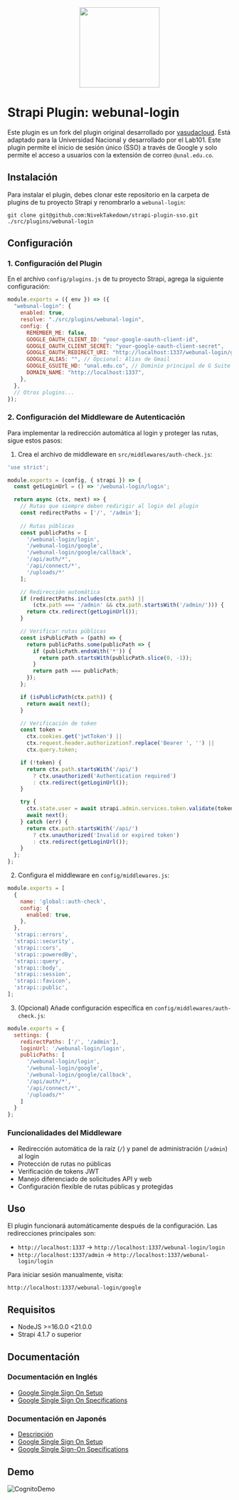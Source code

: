 <div align="center">
 <img src="https://github.com/yasudacloud/strapi-plugin-sso/blob/main/docs/strapi-plugin-sso.png?raw=true" width="180"/>
</div>

# Strapi Plugin: webunal-login

Este plugin es un fork del plugin original desarrollado por [yasudacloud](https://github.com/yasudacloud/strapi-plugin-sso). Está adaptado para la Universidad Nacional y desarrollado por el Lab101. Este plugin permite el inicio de sesión único (SSO) a través de Google y solo permite el acceso a usuarios con la extensión de correo `@unal.edu.co`.

## Instalación

Para instalar el plugin, debes clonar este repositorio en la carpeta de plugins de tu proyecto Strapi y renombrarlo a `webunal-login`:

```shell
git clone git@github.com:NivekTakedown/strapi-plugin-sso.git ./src/plugins/webunal-login
```

## Configuración

### 1. Configuración del Plugin

En el archivo `config/plugins.js` de tu proyecto Strapi, agrega la siguiente configuración:

```js
module.exports = ({ env }) => ({
  "webunal-login": {
    enabled: true,
    resolve: "./src/plugins/webunal-login",
    config: {
      REMEMBER_ME: false,
      GOOGLE_OAUTH_CLIENT_ID: "your-google-oauth-client-id",
      GOOGLE_OAUTH_CLIENT_SECRET: "your-google-oauth-client-secret",
      GOOGLE_OAUTH_REDIRECT_URI: "http://localhost:1337/webunal-login/google/callback",
      GOOGLE_ALIAS: "", // Opcional: Alias de Gmail
      GOOGLE_GSUITE_HD: "unal.edu.co", // Dominio principal de G Suite
      DOMAIN_NAME: "http://localhost:1337",
    },
  },
  // Otros plugins...
});
```

### 2. Configuración del Middleware de Autenticación

Para implementar la redirección automática al login y proteger las rutas, sigue estos pasos:

1. Crea el archivo de middleware en `src/middlewares/auth-check.js`:

```javascript
'use strict';

module.exports = (config, { strapi }) => {
  const getLoginUrl = () => '/webunal-login/login';

  return async (ctx, next) => {
    // Rutas que siempre deben redirigir al login del plugin
    const redirectPaths = ['/', '/admin'];
    
    // Rutas públicas
    const publicPaths = [
      '/webunal-login/login',
      '/webunal-login/google',
      '/webunal-login/google/callback',
      '/api/auth/*',
      '/api/connect/*',
      '/uploads/*'
    ];

    // Redirección automática
    if (redirectPaths.includes(ctx.path) || 
        (ctx.path === '/admin' && ctx.path.startsWith('/admin/'))) {
      return ctx.redirect(getLoginUrl());
    }

    // Verificar rutas públicas
    const isPublicPath = (path) => {
      return publicPaths.some(publicPath => {
        if (publicPath.endsWith('*')) {
          return path.startsWith(publicPath.slice(0, -1));
        }
        return path === publicPath;
      });
    };

    if (isPublicPath(ctx.path)) {
      return await next();
    }

    // Verificación de token
    const token = 
      ctx.cookies.get('jwtToken') || 
      ctx.request.header.authorization?.replace('Bearer ', '') ||
      ctx.query.token;

    if (!token) {
      return ctx.path.startsWith('/api/')
        ? ctx.unauthorized('Authentication required')
        : ctx.redirect(getLoginUrl());
    }

    try {
      ctx.state.user = await strapi.admin.services.token.validate(token);
      await next();
    } catch (err) {
      return ctx.path.startsWith('/api/')
        ? ctx.unauthorized('Invalid or expired token')
        : ctx.redirect(getLoginUrl());
    }
  };
};
```

2. Configura el middleware en `config/middlewares.js`:

```javascript
module.exports = [
  {
    name: 'global::auth-check',
    config: {
      enabled: true,
    },
  },
  'strapi::errors',
  'strapi::security',
  'strapi::cors',
  'strapi::poweredBy',
  'strapi::query',
  'strapi::body',
  'strapi::session',
  'strapi::favicon',
  'strapi::public',
];
```

3. (Opcional) Añade configuración específica en `config/middlewares/auth-check.js`:

```javascript
module.exports = {
  settings: {
    redirectPaths: ['/', '/admin'],
    loginUrl: '/webunal-login/login',
    publicPaths: [
      '/webunal-login/login',
      '/webunal-login/google',
      '/webunal-login/google/callback',
      '/api/auth/*',
      '/api/connect/*',
      '/uploads/*'
    ]
  }
};
```

### Funcionalidades del Middleware

- Redirección automática de la raíz (`/`) y panel de administración (`/admin`) al login
- Protección de rutas no públicas
- Verificación de tokens JWT
- Manejo diferenciado de solicitudes API y web
- Configuración flexible de rutas públicas y protegidas

## Uso

El plugin funcionará automáticamente después de la configuración. Las redirecciones principales son:

- `http://localhost:1337` → `http://localhost:1337/webunal-login/login`
- `http://localhost:1337/admin` → `http://localhost:1337/webunal-login/login`

Para iniciar sesión manualmente, visita:
```
http://localhost:1337/webunal-login/google
```

## Requisitos

- NodeJS >=16.0.0 <21.0.0
- Strapi 4.1.7 o superior

## Documentación

### Documentación en Inglés

- [Google Single Sign On Setup](https://github.com/yasudacloud/strapi-plugin-sso/blob/main/docs/en/google/setup.md)
- [Google Single Sign On Specifications](https://github.com/yasudacloud/strapi-plugin-sso/blob/main/docs/en/google/admin.md)

### Documentación en Japonés

- [Descripción](https://github.com/yasudacloud/strapi-plugin-sso/blob/main/docs/README.md)
- [Google Single Sign On Setup](https://github.com/yasudacloud/strapi-plugin-sso/blob/main/docs/ja/google/setup.md)
- [Google Single Sign-On Specifications](https://github.com/yasudacloud/strapi-plugin-sso/blob/main/docs/ja/google/admin.md)

## Demo

![CognitoDemo](https://github.com/yasudacloud/strapi-plugin-sso/blob/main/docs/demo.gif?raw=true "DemoMovie")
